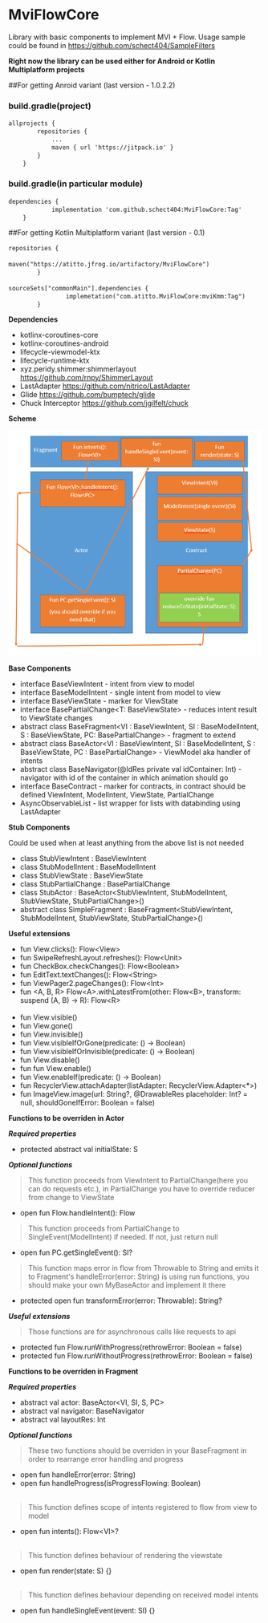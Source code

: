 # MviFlowCore
Library with basic components to implement MVI + Flow. Usage sample could be found in https://github.com/schect404/SampleFilters

**Right now the library can be used either for Android or Kotlin Multiplatform projects**

##For getting Anroid variant (last version - 1.0.2.2)

### build.gradle(project)

```
allprojects {
		repositories {
			...
			maven { url 'https://jitpack.io' }
		}
	}
```

### build.gradle(in particular module) 

```
dependencies {
	        implementation 'com.github.schect404:MviFlowCore:Tag'
	}
```

##For getting Kotlin Multiplatform variant (last version - 0.1)

```
repositories {
                maven("https://atitto.jfrog.io/artifactory/MviFlowCore")
        }
        
sourceSets["commonMain"].dependencies {  
                implemetation("com.atitto.MviFlowCore:mviKmm:Tag")    
        }
```

**Dependencies**

- kotlinx-coroutines-core
- kotlinx-coroutines-android
- lifecycle-viewmodel-ktx
- lifecycle-runtime-ktx
- xyz.peridy.shimmer:shimmerlayout https://github.com/rnpy/ShimmerLayout
- LastAdapter https://github.com/nitrico/LastAdapter
- Glide https://github.com/bumptech/glide
- Chuck Interceptor https://github.com/jgilfelt/chuck

**Scheme**

![MVI scheme](https://github.com/schect404/MviFlowCore/blob/main/scheme.png)

**Base Components**

- interface BaseViewIntent - intent from view to model
- interface BaseModelIntent - single intent from model to view
- interface BaseViewState - marker for ViewState
- interface BasePartialChange<T: BaseViewState> - reduces intent result to ViewState changes
- abstract class BaseFragment<VI : BaseViewIntent,
        SI : BaseModelIntent, S : BaseViewState,
        PC: BasePartialChange> - fragment to extend
- abstract class BaseActor<VI : BaseViewIntent,
                           SI : BaseModelIntent,
                           S : BaseViewState,
                           PC : BasePartialChange> - ViewModel aka handler of intents
- abstract class BaseNavigator(@IdRes private val idContainer: Int) - navigator with id of the container in which animation should go
- interface BaseContract - marker for contracts, in contract should be defined ViewIntent, ModelIntent, ViewState, PartialChange
- AsyncObservableList - list wrapper for lists with databinding using LastAdapter

**Stub Components**

Could be used when at least anything from the above list is not needed

- class StubViewIntent : BaseViewIntent
- class StubModelIntent : BaseModelIntent
- class StubViewState : BaseViewState
- class StubPartialChange : BasePartialChange<StubViewState>
- class StubActor : BaseActor<StubViewIntent, StubModelIntent, StubViewState, StubPartialChange>()
- abstract class SimpleFragment : BaseFragment<StubViewIntent, StubModelIntent, StubViewState, StubPartialChange>()
  
**Useful extensions**

- fun View.clicks(): Flow\<View>
- fun SwipeRefreshLayout.refreshes(): Flow\<Unit>
- fun CheckBox.checkChanges(): Flow\<Boolean>
- fun EditText.textChanges(): Flow\<String>  
- fun ViewPager2.pageChanges(): Flow\<Int>  
- fun \<A, B, R> Flow\<A>.withLatestFrom(other: Flow\<B>, transform: suspend (A, B) -> R): Flow\<R>
 <br></br>
- fun View.visible()
- fun View.gone()
- fun View.invisible()
- fun View.visibleIfOrGone(predicate: () -> Boolean)
- fun View.visibleIfOrInvisible(predicate: () -> Boolean)
- fun View.disable()
- fun fun View.enable()
- fun View.enableIf(predicate: () -> Boolean)
- fun RecyclerView.attachAdapter(listAdapter: RecyclerView.Adapter<*>)
- fun ImageView.image(url: String?, @DrawableRes placeholder: Int? = null, shouldGoneIfError: Boolean = false)

**Functions to be overriden in Actor**

***Required properties***

- protected abstract val initialState: S

***Optional functions***

> This function proceeds from ViewIntent to PartialChange(here you can do requests etc.), in PartialChange you have to override reducer from change to ViewState
- open fun Flow<VI>.handleIntent(): Flow<PC>

> This function proceeds from PartialChange to SingleEvent(ModelIntent) if needed. If not, just return null
- open fun PC.getSingleEvent(): SI?

> This function maps error in flow from Throwable to String and emits it to Fragment's handleError(error: String) is using run functions, you should make your own MyBaseActor and implement it there
- protected open fun transformError(error: Throwable): String?

***Useful extensions***

> Those functions are for asynchronous calls like requests to api
- protected fun <T> Flow<T>.runWithProgress(rethrowError: Boolean = false)
- protected fun <T> Flow<T>.runWithoutProgress(rethrowError: Boolean = false)  

**Functions to be overriden in Fragment**

***Required properties***

- abstract val actor: BaseActor\<VI, SI, S, PC>
- abstract val navigator: BaseNavigator
- abstract val layoutRes: Int

***Optional functions***

> These two functions should be overriden in your BaseFragment in order to rearrange error handling and progress
- open fun handleError(error: String)
- open fun handleProgress(isProgressFlowing: Boolean)
<br></br>
> This function defines scope of intents registered to flow from view to model
- open fun intents(): Flow\<VI>?
<br></br>
> This function defines behaviour of rendering the viewstate
- open fun render(state: S) {}
<br></br>
> This function defines behaviour depending on received model intents
- open fun handleSingleEvent(event: SI) {}





  
